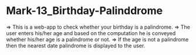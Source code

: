 # Mark-13_Birthday-Palinddrome

=> This is a web-app to check whether your birthday is a palindrome.
=> The user enters his/her age and based on the computation he is conveyed whether his/her age is a palindrome or not.
=> If the age is not a palindrome then the nearest date palindrome is displayed to the user.
 
